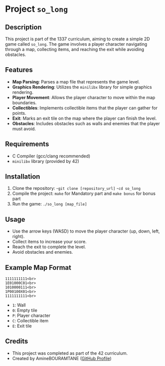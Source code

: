 # Project `so_long`

## Description
This project is part of the 1337 curriculum, aiming to create a simple 2D game called `so_long`. The game involves a player character navigating through a map, collecting items, and reaching the exit while avoiding obstacles.

## Features
- **Map Parsing**: Parses a map file that represents the game level.
- **Graphics Rendering**: Utilizes the `minilibx` library for simple graphics rendering.
- **Player Movement**: Allows the player character to move within the map boundaries.
- **Collectibles**: Implements collectible items that the player can gather for points.
- **Exit**: Marks an exit tile on the map where the player can finish the level.
- **Obstacles**: Includes obstacles such as walls and enemies that the player must avoid.

## Requirements
- C Compiler (gcc/clang recommended)
- `minilibx` library (provided by 42)

## Installation
1. Clone the repository:
  -`git clone [repository_url]`
  -`cd so_long`
2. Compile the project:
   `make` for Mandatory part and `make bonus` for bonus part
3. Run the game:
   ```./so_long [map_file]```

## Usage
- Use the arrow keys (WASD) to move the player character (up, down, left, right).
- Collect items to increase your score.
- Reach the exit to complete the level.
- Avoid obstacles and enemies.

## Example Map Format
```
1111111111<br>
1E01000C01<br>
1010000111<br>
1P00100X01<br>
1111111111<br>
```
- `1`: Wall
- `0`: Empty tile
- `P`: Player character
- `C`: Collectible item
- `E`: Exit tile

## Credits
- This project was completed as part of the 42 curriculum.
- Created by AmineBOURAMTANE ([GitHub Profile](https://github.com/Aminebouramtane))

